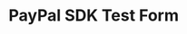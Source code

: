 <!DOCTYPE html>
<html lang="en">
<head>
    <meta charset="UTF-8">
    <meta name="viewport" content="width=device-width, initial-scale=1.0">
    <title>PayPal SDK Test</title>
    <script src="https://www.paypal.com/sdk/js?client-id=AftTXN0blRv0ltUpXOXhTWgUgyoMXw83iV54WUwm2VFXevA-_z4oWajYoxeWwZ-Y_mK1kxIBBXG0HqQ1"></script>
</head>
<body>

<h1>PayPal SDK Test Form</h1>

<div id="paypal-button-container"></div>

<script>
    paypal.Buttons({
        createOrder: function(data, actions) {
            return actions.order.create({
                purchase_units: [{
                    amount: {
                        value: '0.01' // Ödeme miktarı
                    }
                }]
            });
        },
        onApprove: function(data, actions) {
            return actions.order.capture().then(function(details) {
                alert('Transaction completed by ' + details.payer.name.given_name);
            });
        }
    }).render('#paypal-button-container');
</script>

</body>
</html>
